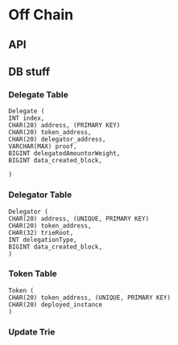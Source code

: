 # Off Chain

## API

## DB stuff

### Delegate Table

```sql=
Delegate (
INT index, 
CHAR(20) address, (PRIMARY KEY)
CHAR(20) token_address,
CHAR(20) delegator_address,
VARCHAR(MAX) proof,
BIGINT delegatedAmountorWeight,
BIGINT data_created_block,

)
```

### Delegator Table
```sql=
Delegator (
CHAR(20) address, (UNIQUE, PRIMARY KEY)
CHAR(20) token_address,
CHAR(32) trieRoot,
INT delegationType,
BIGINT data_created_block,
)
```

### Token Table
```sql=
Token (
CHAR(20) token_address, (UNIQUE, PRIMARY KEY)
CHAR(20) deployed_instance
)
```


### Update Trie

